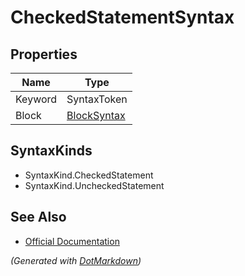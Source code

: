# CheckedStatementSyntax

## Properties

| Name    | Type                          |
| ------- | ----------------------------- |
| Keyword | SyntaxToken                   |
| Block   | [BlockSyntax](BlockSyntax.md) |

## SyntaxKinds

* SyntaxKind\.CheckedStatement
* SyntaxKind\.UncheckedStatement

## See Also

* [Official Documentation](https://docs.microsoft.com/en-us/dotnet/api/microsoft.codeanalysis.csharp.syntax.checkedstatementsyntax)


*\(Generated with [DotMarkdown](http://github.com/JosefPihrt/DotMarkdown)\)*